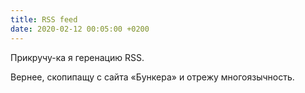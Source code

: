 ```yaml
---
title: RSS feed
date: 2020-02-12 00:05:00 +0200
---
```

Прикручу-ка я геренацию RSS.

Вернее, скопипащу с сайта «Бункера» и отрежу многоязычность.
